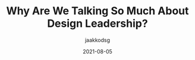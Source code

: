 ---
author: jaakkodsg
date: 2021-08-05
publisher: uxdesigncc
tags:
  - design
  - leadership
target_url: https://uxdesign.cc/why-are-we-talking-so-much-about-design-leadership-19f0058422c8
title: Why Are We Talking So Much About Design Leadership?
---